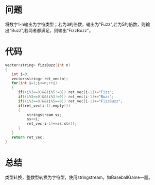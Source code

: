 # 问题
将数字1-n输出为字符类型；若为3的倍数，输出为"Fuzz",若为5的倍数，则输出"Buzz",若两者都满足，则输出"FizzBuzz"。
# 代码
```c
vector<string> fizzBuzz(int n)
{
   int i=0;
   vector<string> ret_vec(n);
   for(int i=1;i<=n;++i)
   {
      if((i%3==0)&&(i%5!=0)) ret_vec[i-1]+="Fizz";
      if((i%5==0)&&(i%3!=0)) ret_vec[i-1]+="Buzz";
      if((i%3==0)&&(i%5==0)) ret_vec[i-1]+="FizzBuzz";
      if(ret_vec[i-1].empty())
      {
          stringstream ss;
          ss<<i;
          ret_vec[i-1]+=ss.str();
      }
   }
   return ret_vec;
}
```
# 总结
类型转换，整数型转换为字符型，使用stringstream。如BaseballGame一题。
